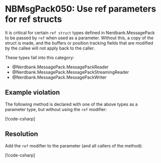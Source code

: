 # NBMsgPack050: Use ref parameters for ref structs

It is critical for certain `ref struct` types defined in Nerdbank.MessagePack to be passed by `ref` when used as a parameter.
Without this, a copy of the struct is made, and the buffers or position tracking fields that are modified by the callee will not apply back to the caller.

These types fall into this category:

- @Nerdbank.MessagePack.MessagePackReader
- @Nerdbank.MessagePack.MessagePackStreamingReader
- @Nerdbank.MessagePack.MessagePackWriter

## Example violation

The following method is declared with one of the above types as a parameter type, but without using the `ref` modifier:

[!code-csharp[](../../samples/cs/AnalyzerDocs/NBMsgPack050.cs#Defective)]

## Resolution

Add the `ref` modifier to the parameter (and all callers of the method):

[!code-csharp[](../../samples/cs/AnalyzerDocs/NBMsgPack050.cs#Fix)]
